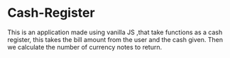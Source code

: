 # Cash-Register
This is an application made using vanilla JS ,that take functions as a cash register, this takes the bill amount from the user and the cash given. Then we calculate the number of currency notes to return.
